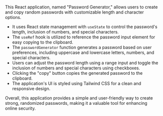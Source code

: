 This React application, named "Password Generator," allows users to create and copy random passwords with customizable length and character options. 

- It uses React state management with `useState` to control the password's length, inclusion of numbers, and special characters.
- The `useRef` hook is utilized to reference the password input element for easy copying to the clipboard.
- The `passwordGenerator` function generates a password based on user preferences, including uppercase and lowercase letters, numbers, and special characters.
- Users can adjust the password length using a range input and toggle the inclusion of numbers and special characters using checkboxes.
- Clicking the "copy" button copies the generated password to the clipboard.
- The application's UI is styled using Tailwind CSS for a clean and responsive design.

Overall, this application provides a simple and user-friendly way to create strong, randomized passwords, making it a valuable tool for enhancing online security.
